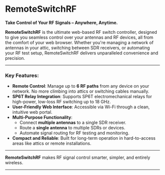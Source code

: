 # **RemoteSwitchRF**  
**Take Control of Your RF Signals – Anywhere, Anytime.**

**RemoteSwitchRF** is the ultimate web-based RF switch controller, designed to give you seamless control over your antennas and RF devices, all from the comfort of your web browser. Whether you're managing a network of antennas in your attic, switching between SDR receivers, or automating your RF test setup, RemoteSwitchRF delivers unparalleled convenience and precision.

---

### **Key Features**:  
- **Remote Control**: Manage up to **6 RF paths** from any device on your network. No more climbing into attics or switching cables manually.  
- **SP6T Relay Integration**: Supports SP6T electromechanical relays for high-power, low-loss RF switching up to 18 GHz.  
- **User-Friendly Web Interface**: Accessible via Wi-Fi through a clean, intuitive web portal.  
- **Multi-Purpose Functionality**:  
   - Connect **multiple antennas** to a single SDR receiver.  
   - Route a **single antenna** to multiple SDRs or devices.  
   - Automate signal routing for RF testing and monitoring.  
- **Compact and Reliable**: Built for long-term operation in hard-to-access areas like attics or remote installations.  

---

**RemoteSwitchRF** makes RF signal control smarter, simpler, and entirely wireless.

---
